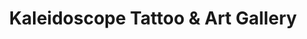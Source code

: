 ---
title: "Kaleidoscope Tattoo & Art Gallery"
url: /cambridge/kaleidoscope-tattoo-und-art-gallery/
shop: Tattoo
---